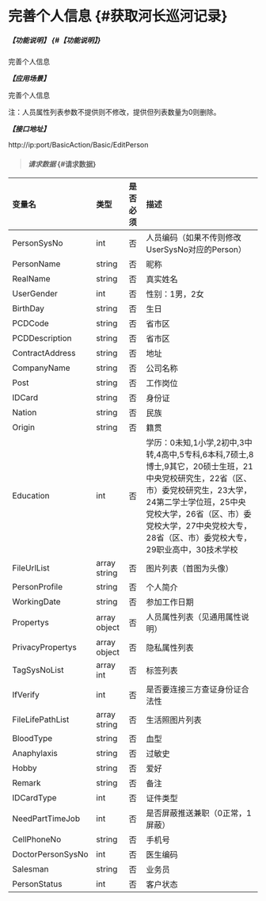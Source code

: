 # 完善个人信息 {#获取河长巡河记录}

##### _【功能说明】_ {#【功能说明】}

完善个人信息

_**【应用场景】**_

完善个人信息

注：人员属性列表参数不提供则不修改，提供但列表数量为0则删除。

_**【接口地址】**_

http://ip:port/BasicAction/Basic/EditPerson

> #### _请求数据_ {#请求数据}

| 变量名 | 类型 | 是否必须 | 描述 |
| :--- | :--- | :--- | :--- |
| PersonSysNo | int | 否 | 人员编码（如果不传则修改UserSysNo对应的Person） |
| PersonName | string | 否 | 昵称 |
| RealName | string | 否 | 真实姓名 |
| UserGender | int | 否 | 性别：1男，2女 |
| BirthDay | string | 否 | 生日 |
| PCDCode | string | 否 | 省市区 |
| PCDDescription | string | 否 | 省市区 |
| ContractAddress | string | 否 | 地址 |
| CompanyName | string | 否 | 公司名称 |
| Post | string | 否 | 工作岗位 |
| IDCard | string | 否 | 身份证 |
| Nation | string | 否 | 民族 |
| Origin | string | 否 | 籍贯 |
| Education | int | 否 | 学历：0未知,1小学,2初中,3中转,4高中,5专科,6本科,7硕士,8博士,9其它，20硕士生班，21中央党校研究生，22省（区、市）委党校研究生，23大学，24第二学士学位班，25中央党校大学，26省（区、市）委党校大学，27中央党校大专，28省（区、市）委党校大专，29职业高中，30技术学校|
| FileUrlList | array string | 否 | 图片列表（首图为头像） |
| PersonProfile | string | 否 | 个人简介 |
| WorkingDate | string | 否 | 参加工作日期 |
| Propertys | array object | 否 | 人员属性列表（见通用属性说明） |
| PrivacyPropertys | array object | 否 | 隐私属性列表 |
| TagSysNoList | array int | 否 | 标签列表 |
| IfVerify | int | 否 | 是否要连接三方查证身份证合法性 |
| FileLifePathList| array string | 否 | 生活照图片列表 |
| BloodType| string| 否 | 血型|
| Anaphylaxis| string| 否 |过敏史|
| Hobby| string| 否 |爱好|
| Remark| string| 否 |备注|
| IDCardType | int| 否 | 证件类型|
| NeedPartTimeJob| int | 否 | 是否屏蔽推送兼职（0正常，1屏蔽） |
| CellPhoneNo| string | 否 |手机号 |
| DoctorPersonSysNo| int| 否 |医生编码 |
| Salesman| string | 否 |业务员 |
| PersonStatus| int| 否 |客户状态 |

